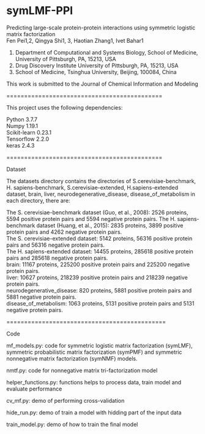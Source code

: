 # symLMF-PPI
Predicting large-scale protein-protein interactions using symmetric logistic matrix factorization   
Fen Pei1,2, Qingya Shi1, 3, Haotian Zhang1, Ivet Bahar1
1. Department of Computational and Systems Biology, School of Medicine, University of Pittsburgh, PA, 15213, USA
2. Drug Discovery Institute University of Pittsburgh, PA, 15213, USA
3. School of Medicine, Tsinghua University, Beijing, 100084, China  

This work is submitted to the Journal of Chemical Information and Modeling  

============================================

This project uses the following dependencies:

Python 3.7.7  
Numpy 1.19.1  
Scikit-learn 0.23.1  
Tensorflow 2.2.0  
keras 2.4.3  

============================================

Dataset  

The datasets directory contains the directories of S.cerevisiae-benchmark, H. sapiens-benchmark, S.cerevisiae-extended, H.sapiens-extended dataset, brain, liver, neurodegenerative_disease, disease_of_metabolism in each directory, there are:  

The S. cerevisiae-benchmark dataset (Guo, et al., 2008): 2526 proteins, 5594 positive protein pairs and 5594 negative protein pairs.
The H. sapiens-benchmark dataset (Huang, et al., 2015): 2835 proteins, 3899 positive protein pairs and 4262 negative protein pairs.  
The S. cerevisiae-extended dataset: 5142 proteins, 56316 positive protein pairs and 56316 negative protein pairs.  
The H. sapiens-extended dataset: 14455 proteins, 285618 positive protein pairs and 285618 negative protein pairs.  
brain: 11167 proteins, 225200 positive protein pairs and 225200 negative protein pairs.  
liver: 10627 proteins, 218239 positive protein pairs and 218239 negative protein pairs.  
neurodegenerative_disease: 820 proteins, 5881 positive protein pairs and 5881 negative protein pairs.  
disease_of_metabolism: 1063 proteins, 5131 positive protein pairs and 5131 negative protein pairs.   

=============================================  

Code

mf_models.py: code for symmetric logistic matrix factorization (symLMF),  symmetric probabilistic matrix factorization (symPMF) and symmetric nonnegative matrix factorization (symNMF) models.  

nmtf.py: code for nonnegative matrix tri-factorization model  

helper_functions.py: functions helps to process data, train model and evaluate performance  

cv_mf.py: demo of performing cross-validation  

hide_run.py: demo of train a model with hidding part of the input data  

train_model.py: demo of how to train the final model  

